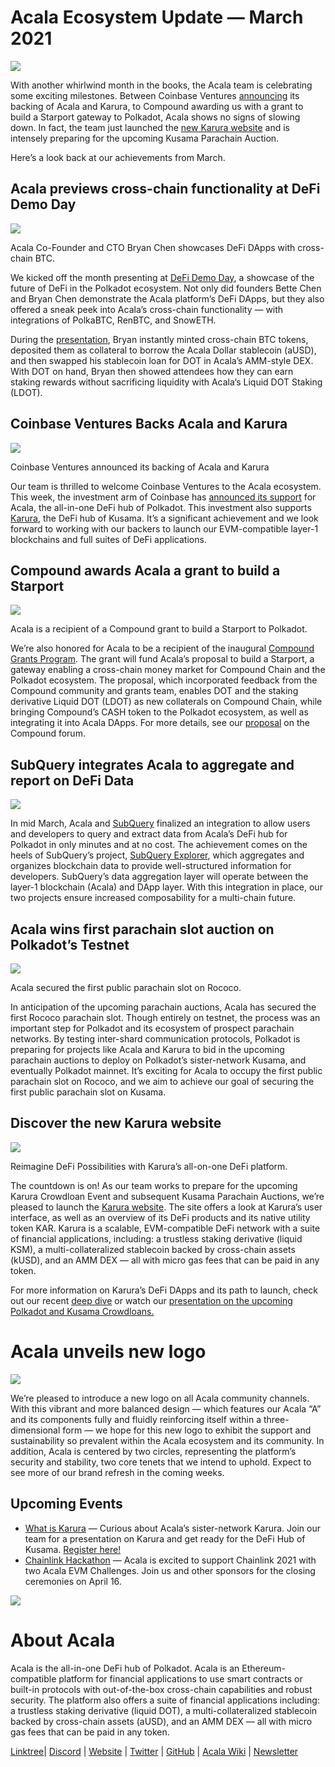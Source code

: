 # **Acala Ecosystem Update — March 2021**

![](https://miro.medium.com/max/2800/1*QL98Lx2R1D7e10smue8TVA.png)

With another whirlwind month in the books, the Acala team is celebrating some exciting milestones. Between Coinbase Ventures [announcing](https://cointelegraph.com/news/coinbase-ventures-backing-defi-in-the-polkadot-ecosystem) its backing of Acala and Karura, to Compound awarding us with a grant to build a Starport gateway to Polkadot, Acala shows no signs of slowing down. In fact, the team just launched the [new Karura website](https://acala.network/karura) and is intensely preparing for the upcoming Kusama Parachain Auction.

Here’s a look back at our achievements from March.

## Acala previews cross-chain functionality at DeFi Demo Day

![](https://miro.medium.com/max/3296/1\*c4fdF6mopG5ARbae-ExJNA.png)

Acala Co-Founder and CTO Bryan Chen showcases DeFi DApps with cross-chain BTC.

We kicked off the month presenting at [DeFi Demo Day](https://www.crowdcast.io/e/defidemoday), a showcase of the future of DeFi in the Polkadot ecosystem. Not only did founders Bette Chen and Bryan Chen demonstrate the Acala platform’s DeFi DApps, but they also offered a sneak peek into Acala’s cross-chain functionality — with integrations of PolkaBTC, RenBTC, and SnowETH.

During the [presentation](https://www.crowdcast.io/e/defidemoday), Bryan instantly minted cross-chain BTC tokens, deposited them as collateral to borrow the Acala Dollar stablecoin (aUSD), and then swapped his stablecoin loan for DOT in Acala’s AMM-style DEX. With DOT on hand, Bryan then showed attendees how they can earn staking rewards without sacrificing liquidity with Acala’s Liquid DOT Staking (LDOT).

## Coinbase Ventures Backs Acala and Karura

![](https://miro.medium.com/max/2800/1\*3ZiFjMlC2kYxkx0L14gXLw.png)

Coinbase Ventures announced its backing of Acala and Karura

Our team is thrilled to welcome Coinbase Ventures to the Acala ecosystem. This week, the investment arm of Coinbase has [announced its support](https://cointelegraph.com/news/coinbase-ventures-backing-defi-in-the-polkadot-ecosystem) for Acala, the all-in-one DeFi hub of Polkadot. This investment also supports [Karura](https://acala.network/karura), the DeFi hub of Kusama. It’s a significant achievement and we look forward to working with our backers to launch our EVM-compatible layer-1 blockchains and full suites of DeFi applications.

## Compound awards Acala a grant to build a Starport

![](https://miro.medium.com/max/2800/1\*HBjTiYMXO8Vm4eIeSVPhzQ.png)

Acala is a recipient of a Compound grant to build a Starport to Polkadot.

We’re also honored for Acala to be a recipient of the inaugural [Compound Grants Program](https://medium.com/acalanetwork/acala-receives-compound-grant-to-connect-compound-chain-and-polkadot-via-acala-a055d391e94a). The grant will fund Acala’s proposal to build a Starport, a gateway enabling a cross-chain money market for Compound Chain and the Polkadot ecosystem. The proposal, which incorporated feedback from the Compound community and grants team, enables DOT and the staking derivative Liquid DOT (LDOT) as new collaterals on Compound Chain, while bringing Compound’s CASH token to the Polkadot ecosystem, as well as integrating it into Acala DApps. For more details, see our [proposal](https://www.comp.xyz/t/acala-x-compound-chain-gateway-to-polkadot/1349/10) on the Compound forum.

## SubQuery integrates Acala to aggregate and report on DeFi Data

![](https://miro.medium.com/max/2048/0\*mZSC0lvmD90nqFlz)

In mid March, Acala and [SubQuery](https://www.subquery.network/) finalized an integration to allow users and developers to query and extract data from Acala’s DeFi hub for Polkadot in only minutes and at no cost. The achievement comes on the heels of SubQuery’s project, [SubQuery Explorer](https://explorer.subquery.network/), which aggregates and organizes blockchain data to provide well-structured information for developers. SubQuery’s data aggregation layer will operate between the layer-1 blockchain (Acala) and DApp layer. With this integration in place, our two projects ensure increased composability for a multi-chain future.

## Acala wins first parachain slot auction on Polkadot’s Testnet

![](https://miro.medium.com/max/1528/0\*EzkXYOY9GjXZ3oiK)

Acala secured the first public parachain slot on Rococo.

In anticipation of the upcoming parachain auctions, Acala has secured the first Rococo parachain slot. Though entirely on testnet, the process was an important step for Polkadot and its ecosystem of prospect parachain networks. By testing inter-shard communication protocols, Polkadot is preparing for projects like Acala and Karura to bid in the upcoming parachain auctions to deploy on Polkadot’s sister-network Kusama, and eventually Polkadot mainnet. It’s exciting for Acala to occupy the first public parachain slot on Rococo, and we aim to achieve our goal of securing the first public parachain slot on Kusama.

## Discover the new Karura website

![](https://miro.medium.com/max/2816/0\*KVAVAiFZUNF\_fi\_K)

Reimagine DeFi Possibilities with Karura’s all-on-one DeFi platform.

The countdown is on! As our team works to prepare for the upcoming Karura Crowdloan Event and subsequent Kusama Parachain Auctions, we’re pleased to launch the [Karura website](https://acala.network/karura). The site offers a look at Karura’s user interface, as well as an overview of its DeFi products and its native utility token KAR. Karura is a scalable, EVM-compatible DeFi network with a suite of financial applications, including: a trustless staking derivative (liquid KSM), a multi-collateralized stablecoin backed by cross-chain assets (kUSD), and an AMM DEX — all with micro gas fees that can be paid in any token.

For more information on Karura’s DeFi DApps and its path to launch, check out our recent [deep dive](https://medium.com/acalanetwork/countdown-to-karura-a-deep-dive-on-the-defi-hub-of-kusama-410066fc1e1f) or watch our [presentation on the upcoming Polkadot and Kusama Crowdloans.](https://www.youtube.com/watch?v=qQuzRTsiJa4&t=115s)

# Acala unveils new logo

![](https://miro.medium.com/max/2072/0\*IGwkNLwEePOYWKrw)

We’re pleased to introduce a new logo on all Acala community channels. With this vibrant and more balanced design — which features our Acala “A” and its components fully and fluidly reinforcing itself within a three-dimensional form — we hope for this new logo to exhibit the support and sustainability so prevalent within the Acala ecosystem and its community. In addition, Acala is centered by two circles, representing the platform’s security and stability, two core tenets that we intend to uphold. Expect to see more of our brand refresh in the coming weeks.

## Upcoming Events

- [What is Karura](https://www.crowdcast.io/e/what-is-karura/register?utm_source=profile&utm_medium=profile_web&utm_campaign=profile) — Curious about Acala’s sister-network Karura. Join our team for a presentation on Karura and get ready for the DeFi Hub of Kusama. [Register here!](https://www.crowdcast.io/e/what-is-karura/register?utm_source=profile&utm_medium=profile_web&utm_campaign=profile)
- [Chainlink Hackathon](https://chain.link/hackathon) — Acala is excited to support Chainlink 2021 with two Acala EVM Challenges. Join us and other sponsors for the closing ceremonies on April 16.

![](https://miro.medium.com/max/2402/0\*vfld\_ERpJGvSAJnD.png)

# About Acala

Acala is the all-in-one DeFi hub of Polkadot. Acala is an Ethereum-compatible platform for financial applications to use smart contracts or built-in protocols with out-of-the-box cross-chain capabilities and robust security. The platform also offers a suite of financial applications including: a trustless staking derivative (liquid DOT), a multi-collateralized stablecoin backed by cross-chain assets (aUSD), and an AMM DEX — all with micro gas fees that can be paid in any token.

[Linktree](https://linktr.ee/acalanetwork)| [Discord](https://discord.gg/vdbFVCH) | [Website](https://acala.network/) | [Twitter](https://twitter.com/AcalaNetwork) | [GitHub](https://github.com/AcalaNetwork/Acala) | [Acala Wiki](https://github.com/AcalaNetwork/Acala/wiki) | [Newsletter](https://share.hsforms.com/1X9RxkXk-R62I0VNbATaDXw4h8qc)
